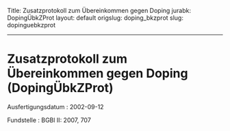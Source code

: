 Title: Zusatzprotokoll zum Übereinkommen gegen Doping
jurabk: DopingÜbkZProt
layout: default
origslug: doping_bkzprot
slug: dopinguebkzprot

---

# Zusatzprotokoll zum Übereinkommen gegen Doping (DopingÜbkZProt)

Ausfertigungsdatum
:   2002-09-12

Fundstelle
:   BGBl II: 2007, 707

